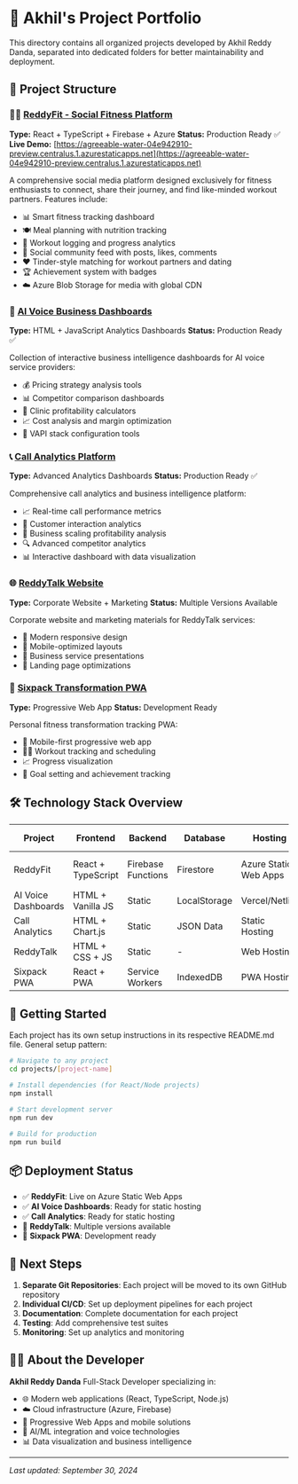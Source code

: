 # 🚀 Akhil's Project Portfolio

This directory contains all organized projects developed by Akhil Reddy Danda, separated into dedicated folders for better maintainability and deployment.

## 📁 Project Structure

### 🏋️‍♂️ [ReddyFit - Social Fitness Platform](./reddyfit-social-fitness-platform/)
**Type:** React + TypeScript + Firebase + Azure
**Status:** Production Ready ✅
**Live Demo:** [https://agreeable-water-04e942910-preview.centralus.1.azurestaticapps.net](https://agreeable-water-04e942910-preview.centralus.1.azurestaticapps.net)

A comprehensive social media platform designed exclusively for fitness enthusiasts to connect, share their journey, and find like-minded workout partners. Features include:
- 📊 Smart fitness tracking dashboard
- 🍽️ Meal planning with nutrition tracking
- 💪 Workout logging and progress analytics
- 👥 Social community feed with posts, likes, comments
- ❤️ Tinder-style matching for workout partners and dating
- 🏆 Achievement system with badges
- ☁️ Azure Blob Storage for media with global CDN

### 🎤 [AI Voice Business Dashboards](./ai-voice-business-dashboards/)
**Type:** HTML + JavaScript Analytics Dashboards
**Status:** Production Ready ✅

Collection of interactive business intelligence dashboards for AI voice service providers:
- 💰 Pricing strategy analysis tools
- 📊 Competitor comparison dashboards
- 🏥 Clinic profitability calculators
- 📈 Cost analysis and margin optimization
- 🔧 VAPI stack configuration tools

### 📞 [Call Analytics Platform](./call-analytics-platform/)
**Type:** Advanced Analytics Dashboards
**Status:** Production Ready ✅

Comprehensive call analytics and business intelligence platform:
- 📈 Real-time call performance metrics
- 🎯 Customer interaction analytics
- 💼 Business scaling profitability analysis
- 🔍 Advanced competitor analytics
- 📊 Interactive dashboard with data visualization

### 🌐 [ReddyTalk Website](./reddytalk-website/)
**Type:** Corporate Website + Marketing
**Status:** Multiple Versions Available

Corporate website and marketing materials for ReddyTalk services:
- 🎨 Modern responsive design
- 📱 Mobile-optimized layouts
- 💼 Business service presentations
- 🚀 Landing page optimizations

### 💪 [Sixpack Transformation PWA](./sixpack-transformation-pwa/)
**Type:** Progressive Web App
**Status:** Development Ready

Personal fitness transformation tracking PWA:
- 📱 Mobile-first progressive web app
- 🏋️‍♂️ Workout tracking and scheduling
- 📈 Progress visualization
- 🎯 Goal setting and achievement tracking

## 🛠️ Technology Stack Overview

| Project | Frontend | Backend | Database | Hosting | Special Features |
|---------|----------|---------|----------|---------|------------------|
| ReddyFit | React + TypeScript | Firebase Functions | Firestore | Azure Static Web Apps | Azure Blob Storage, CDN |
| AI Voice Dashboards | HTML + Vanilla JS | Static | LocalStorage | Vercel/Netlify | Interactive Charts |
| Call Analytics | HTML + Chart.js | Static | JSON Data | Static Hosting | Real-time Visualization |
| ReddyTalk | HTML + CSS + JS | Static | - | Web Hosting | Responsive Design |
| Sixpack PWA | React + PWA | Service Workers | IndexedDB | PWA Hosting | Offline Support |

## 🚀 Getting Started

Each project has its own setup instructions in its respective README.md file. General setup pattern:

```bash
# Navigate to any project
cd projects/[project-name]

# Install dependencies (for React/Node projects)
npm install

# Start development server
npm run dev

# Build for production
npm run build
```

## 📦 Deployment Status

- ✅ **ReddyFit**: Live on Azure Static Web Apps
- ✅ **AI Voice Dashboards**: Ready for static hosting
- ✅ **Call Analytics**: Ready for static hosting
- 🔄 **ReddyTalk**: Multiple versions available
- 🔄 **Sixpack PWA**: Development ready

## 🎯 Next Steps

1. **Separate Git Repositories**: Each project will be moved to its own GitHub repository
2. **Individual CI/CD**: Set up deployment pipelines for each project
3. **Documentation**: Complete documentation for each project
4. **Testing**: Add comprehensive test suites
5. **Monitoring**: Set up analytics and monitoring

## 👨‍💻 About the Developer

**Akhil Reddy Danda**
Full-Stack Developer specializing in:
- 🌐 Modern web applications (React, TypeScript, Node.js)
- ☁️ Cloud infrastructure (Azure, Firebase)
- 📱 Progressive Web Apps and mobile solutions
- 🤖 AI/ML integration and voice technologies
- 📊 Data visualization and business intelligence

---

*Last updated: September 30, 2024*